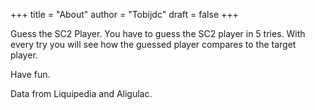+++
title = "About"
author = "Tobijdc"
draft = false
+++

Guess the SC2 Player.
You have to guess the SC2 player in 5 tries.
With every try you will see how the guessed player compares to the target player.

Have fun.

Data from Liquipedia and Aligulac.
